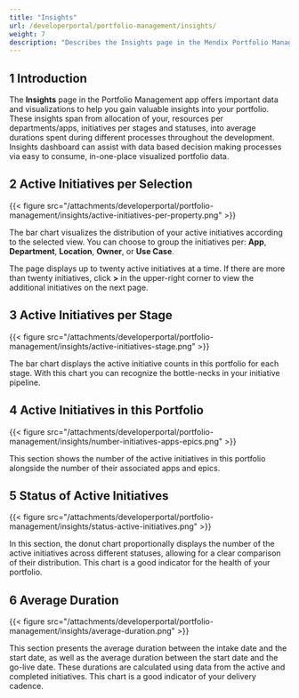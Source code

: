 ```yaml
---
title: "Insights"
url: /developerportal/portfolio-management/insights/
weight: 7
description: "Describes the Insights page in the Mendix Portfolio Management app."
---
```


## 1 Introduction

The **Insights** page in the Portfolio Management app offers important data and visualizations to help you gain valuable insights into your portfolio. These insights span from allocation of your, resources per departments/apps, initiatives per stages and statuses, into average durations spent during different processes throughout the development. Insights dashboard can assist with data based decision making processes via easy to consume, in-one-place visualized portfolio data.

## 2 Active Initiatives per Selection

{{< figure src="/attachments/developerportal/portfolio-management/insights/active-initiatives-per-property.png" >}}

The bar chart visualizes the distribution of your active initiatives according to the selected view. You can choose to group the initiatives per: **App**, **Department**, **Location**, **Owner**, or **Use Case**.

The page displays up to twenty active initiatives at a time. If there are more than twenty initiatives, click **>** in the upper-right corner to view the additional initiatives on the next page.

## 3 Active Initiatives per Stage

{{< figure src="/attachments/developerportal/portfolio-management/insights/active-initiatives-stage.png" >}}

The bar chart displays the active initiative counts in this portfolio for each stage. With this chart you can recognize the bottle-necks in your initiative pipeline.

## 4 Active Initiatives in this Portfolio

{{< figure src="/attachments/developerportal/portfolio-management/insights/number-initiatives-apps-epics.png" >}}

This section shows the number of the active initiatives in this portfolio alongside the number of their associated apps and epics.

## 5 Status of Active Initiatives

{{< figure src="/attachments/developerportal/portfolio-management/insights/status-active-initiatives.png" >}}

In this section, the donut chart proportionally displays the number of the active initiatives across different statuses, allowing for a clear comparison of their distribution. This chart is a good indicator for the health of your portfolio.

## 6 Average Duration

{{< figure src="/attachments/developerportal/portfolio-management/insights/average-duration.png" >}}

This section presents the average duration between the intake date and the start date, as well as the average duration between the start date and the go-live date. These durations are calculated using data from the active and completed initiatives. This chart is a good indicator of your delivery cadence.
